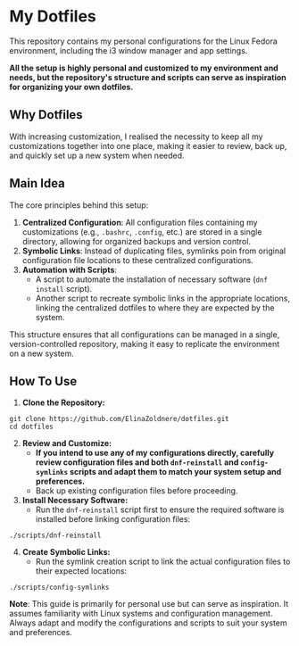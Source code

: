 # My Dotfiles

This repository contains my personal configurations for the Linux Fedora environment, including the i3
 window manager and app settings.

**All the setup is highly personal and customized to my environment and needs, but the repository's
 structure and scripts can serve as inspiration for organizing your own dotfiles.**

## Why Dotfiles
With increasing customization, I realised the necessity to keep all my customizations together into one
 place, making it easier to review, back up, and quickly set up a new system when needed.

## Main Idea
The core principles behind this setup:
1. **Centralized Configuration**: All configuration files containing my customizations (e.g., `.bashrc`,
 `.config`, etc.) are stored in a single directory, allowing for organized backups and version control.
2. **Symbolic Links**: Instead of duplicating files, symlinks poin from original configuration file
 locations to these centralized configurations.
3. **Automation with Scripts**:
   -  A script to automate the installation of necessary software (`dnf install` script).
   -  Another script to recreate symbolic links in the appropriate locations, linking the centralized
    dotfiles to where they are expected by the system.

This structure ensures that all configurations can be managed in a single, version-controlled repository,
 making it easy to replicate the environment on a new system.

## How To Use
1. **Clone the Repository:**
```
git clone https://github.com/ElinaZoldnere/dotfiles.git
cd dotfiles
```
2. **Review and Customize:**
   - **If you intend to use any of my configurations directly, carefully review configuration files and both 
   `dnf-reinstall` and `config-symlinks` scripts and adapt them to match your system setup and preferences.**
   - Back up existing configuration files before proceeding.
3. **Install Necessary Software:**
   - Run the `dnf-reinstall` script first to ensure the required software is installed before linking configuration files:
```
./scripts/dnf-reinstall
```
4. **Create Symbolic Links:**
   - Run the symlink creation script to link the actual configuration files to their expected locations:
```
./scripts/config-symlinks
```
**Note**: This guide is primarily for personal use but can serve as inspiration. It assumes familiarity with Linux systems 
and configuration management. Always adapt and modify the configurations and scripts to suit your system and 
preferences.
